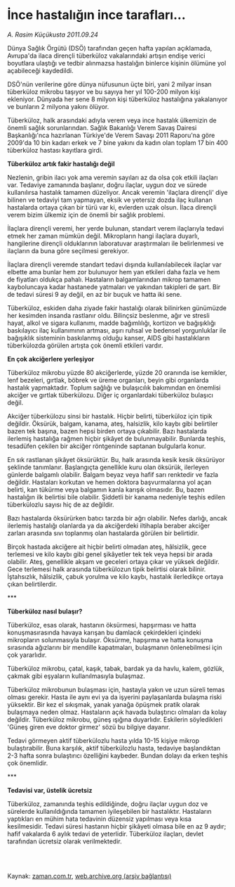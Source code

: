 # İnce hastalığın ince tarafları...

*A. Rasim Küçükusta 2011.09.24*

<td class="columnist-detail">
<p>Dünya Sağlık Örgütü (DSÖ) tarafından geçen hafta yapılan açıklamada, Avrupa'da ilaca dirençli tüberküloz vakalarındaki artışın endişe verici boyutlara ulaştığı ve tedbir alınmazsa hastalığın binlerce kişinin ölümüne yol açabileceği kaydedildi.</p>
<p>
<div id="haberMetinDiv">
<p> DSÖ'nün verilerine göre dünya nüfusunun üçte biri, yani 2 milyar insan tüberküloz mikrobu taşıyor ve bu sayıya her yıl 100-200 milyon kişi ekleniyor. Dünyada her sene 8 milyon kişi tüberküloz hastalığına yakalanıyor ve bunların 2 milyona yakını ölüyor.
<p>Tüberküloz, halk arasındaki adıyla verem veya ince hastalık ülkemizin de önemli sağlık sorunlarından. Sağlık Bakanlığı Verem Savaş Dairesi Başkanlığı'nca hazırlanan Türkiye'de Verem Savaşı 2011 Raporu'na göre 2009'da 10 bin kadarı erkek ve 7 bine yakını da kadın olan toplam 17 bin 400 tüberküloz hastası kayıtlara girdi.
<p><b>Tüberküloz artık fakir hastalığı değil</b>
<p>Nezlenin, gribin ilacı yok ama veremin sayıları az da olsa çok etkili ilaçları var. Tedaviye zamanında başlanır, doğru ilaçlar, uygun doz ve sürede kullanılırsa hastalık tamamen düzeliyor. Ancak veremin 'ilaçlara dirençli' diye bilinen ve tedaviyi tam yapmayan, eksik ve yetersiz dozda ilaç kullanan hastalarda ortaya çıkan bir türü var ki, evlerden uzak olsun. İlaca dirençli verem bizim ülkemiz için de önemli bir sağlık problemi.
<p>İlaçlara dirençli veremi, her yerde bulunan, standart verem ilaçlarıyla tedavi etmek her zaman mümkün değil. Mikropların hangi ilaçlara duyarlı, hangilerine dirençli olduklarının laboratuvar araştırmaları ile belirlenmesi ve ilaçların da buna göre seçilmesi gerekiyor.
<p>İlaçlara dirençli veremde standart tedavi dışında kullanılabilecek ilaçlar var elbette ama bunlar hem zor bulunuyor hem yan etkileri daha fazla ve hem de fiyatları oldukça pahalı. Hastaların balgamlarından mikrop tamamen kayboluncaya kadar hastanede yatmaları ve yakından takipleri de şart. Bir de tedavi süresi 9 ay değil, en az bir buçuk ve hatta iki sene.
<p>Tüberküloz, eskiden daha ziyade fakir hastalığı olarak bilinirken günümüzde her kesimden insanda rastlanır oldu. Bilinçsiz beslenme, ağır ve stresli hayat, alkol ve sigara kullanımı, madde bağımlılığı, kortizon ve bağışıklığı baskılayıcı ilaç kullanımının artması, aşırı ruhsal ve bedensel yorgunluklar ile bağışıklık sisteminin baskılanmış olduğu kanser, AIDS gibi hastalıkların tüberkülozda görülen artışta çok önemli etkileri vardır.
<p><b>En çok akciğerlere yerleşiyor</b>
<p>Tüberküloz mikrobu yüzde 80 akciğerlerde, yüzde 20 oranında ise kemikler, lenf bezeleri, gırtlak, böbrek ve üreme organları, beyin gibi organlarda hastalık yapmaktadır. Toplum sağlığı ve bulaşıcılık bakımından en önemlisi akciğer ve gırtlak tüberkülozu. Diğer iç organlardaki tüberküloz bulaşıcı değil.
<p>Akciğer tüberkülozu sinsi bir hastalık. Hiçbir belirti, tüberküloz için tipik değildir. Öksürük, balgam, kanama, ateş, halsizlik, kilo kaybı gibi belirtiler bazen tek başına, bazen hepsi birden ortaya çıkabilir. Bazı hastalarda ilerlemiş hastalığa rağmen hiçbir şikâyet de bulunmayabilir. Bunlarda teşhis, tesadüfen çekilen bir akciğer röntgeninde saptanan bulgularla konur.
<p>En sık rastlanan şikâyet öksürüktür. Bu, halk arasında kesik kesik öksürüyor şeklinde tanımlanır. Başlangıçta genellikle kuru olan öksürük, ilerleyen günlerde balgamlı olabilir. Balgam beyaz veya hafif sarı renktedir ve fazla değildir. Hastaları korkutan ve hemen doktora başvurmalarına yol açan belirti, kan tükürme veya balgamın kanla karışık olmasıdır. Bu, bazen hastalığın ilk belirtisi bile olabilir. Şiddetli bir kanama nedeniyle teşhis edilen tüberkülozlu sayısı hiç de az değildir.
<p>Bazı hastalarda öksürürken batıcı tarzda bir ağrı olabilir. Nefes darlığı, ancak ilerlemiş hastalığı olanlarda ya da akciğerdeki iltihapla beraber akciğer zarları arasında sıvı toplanmış olan hastalarda görülen bir belirtidir.
<p>Birçok hastada akciğere ait hiçbir belirti olmadan ateş, hâlsizlik, gece terlemesi ve kilo kaybı gibi genel şikâyetler tek tek veya hepsi bir arada olabilir. Ateş, genellikle akşam ve geceleri ortaya çıkar ve yüksek değildir. Gece terlemesi halk arasında tüberkülozun tipik belirtisi olarak bilinir. İştahsızlık, hâlsizlik, çabuk yorulma ve kilo kaybı, hastalık ilerledikçe ortaya çıkan belirtilerdir.
<p>***
<p><b>Tüberküloz nasıl bulaşır?</b>
<p>Tüberküloz, esas olarak, hastanın öksürmesi, hapşırması ve hatta konuşmasırasında havaya karışan bu damlacık çekirdekleri içindeki mikropların solunmasıyla bulaşır. Öksürme, hapşırma ve hatta konuşma sırasında ağızlarını bir mendille kapatmaları, bulaşmanın önlenebilmesi için çok yararlıdır.
<p>Tüberküloz mikrobu, çatal, kaşık, tabak, bardak ya da havlu, kalem, gözlük, çakmak gibi eşyaların kullanılmasıyla bulaşmaz.
<p>Tüberküloz mikrobunun bulaşması için, hastayla yakın ve uzun süreli temas olması gerekir. Hasta ile aynı evi ya da işyerini paylaşanlarda bulaşma riski yüksektir. Bir kez el sıkışmak, yanak yanağa öpüşmek pratik olarak bulaşmaya neden olmaz. Hastaların açık havada bulaştırıcı olmaları da kolay değildir. Tüberküloz mikrobu, güneş ışığına duyarlıdır. Eskilerin söyledikleri 'Güneş giren eve doktor girmez' sözü bu bilgiye dayanır.
<p>Tedavi görmeyen aktif tüberkülozlu hasta yılda 10-15 kişiye mikrop bulaştırabilir. Buna karşılık, aktif tüberkülozlu hasta, tedaviye başlandıktan 2-3 hafta sonra bulaştırıcı özelliğini kaybeder. Bundan dolayı da erken teşhis çok önemlidir.
<p>***
<p><b>Tedavisi var, üstelik ücretsiz</b>
<p>Tüberküloz, zamanında teşhis edildiğinde, doğru ilaçlar uygun doz ve sürelerde kullanıldığında tamamen iyileşebilen bir hastalıktır. Hastaların yaptıkları en mühim hata tedavinin düzensiz yapılması veya kısa kesilmesidir. Tedavi süresi hastanın hiçbir şikâyeti olmasa bile en az 9 aydır; hafif vakalarda 6 aylık tedavi de yeterlidir. Tüberküloz ilaçları, devlet tarafından ücretsiz olarak verilmektedir.</p></p></p></p></p></p></p></p></p></p></p></p></p></p></p></p></p></p></p></p></p></p></div>
</p>


<p><br>
		 </br></p></td>

Kaynak: [zaman.com.tr](http://zaman.com.tr/yazar.do?yazino=1182919), [web.archive.org (arşiv bağlantısı)](http://web.archive.org/web/20120126131729/http://www.zaman.com.tr:80/yazar.do?yazino=1182919)

